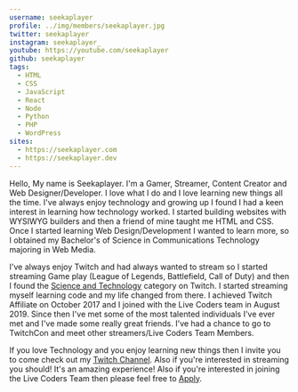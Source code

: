 ```yaml
---
username: seekaplayer
profile: ../img/members/seekaplayer.jpg
twitter: seekaplayer
instagram: seekaplayer_
youtube: https://youtube.com/seekaplayer
github: seekaplayer
tags:
  - HTML
  - CSS
  - JavaScript
  - React
  - Node
  - Python
  - PHP
  - WordPress
sites:
  - https://seekaplayer.com
  - https://seekaplayer.dev
---
```


Hello, My name is Seekaplayer. I'm a Gamer, Streamer, Content Creator and Web Designer/Developer. I love what I do and I love learning new things all the time. I've always enjoy technology and growing up I found I had a keen interest in learning how technology worked. I started building websites with WYSIWYG builders and then a friend of mine taught me HTML and CSS. Once I started learning Web Design/Development I wanted to learn more, so I obtained my Bachelor's of Science in Communications Technology majoring in Web Media.

I've always enjoy Twitch and had always wanted to stream so I started streaming Game play (League of Legends, Battlefield, Call of Duty) and then I found the [Science and Technology](https://www.twitch.tv/directory/game/Science%20%26%20Technology) category on Twitch. I started streaming myself learning code and my life changed from there. I achieved Twitch Affiliate on October 2017 and I joined with the Live Coders team in August 2019. Since then I've met some of the most talented individuals I've ever met and I've made some really great friends. I've had a chance to go to TwitchCon and meet other streamers/Live Coders Team Members.

If you love Technology and you enjoy learning new things then I invite you to come check out my [Twitch Channel](https://twitch.tv/seekaplayer). Also if you're interested in streaming you should! It's an amazing experience! Also if you're interested in joining the Live Coders Team then please feel free to [Apply](https://github.com/livecoders/Home/issues/new?assignees=csharpfritz&labels=application&template=application.md&title=Application+for+Membership).
